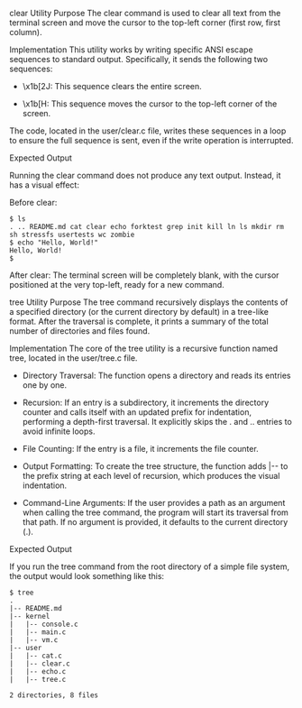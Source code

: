 clear Utility
Purpose
The clear command is used to clear all text from the terminal screen and move the cursor to the top-left corner (first row, first column).

Implementation
This utility works by writing specific ANSI escape sequences to standard output. Specifically, it sends the following two sequences:

- \x1b[2J: This sequence clears the entire screen.

- \x1b[H: This sequence moves the cursor to the top-left corner of the screen.

The code, located in the user/clear.c file, writes these sequences in a loop to ensure the full sequence is sent, even if the write operation is interrupted.

Expected Output

Running the clear command does not produce any text output. Instead, it has a visual effect:

Before clear:
```
$ ls
. .. README.md cat clear echo forktest grep init kill ln ls mkdir rm sh stressfs usertests wc zombie 
$ echo "Hello, World!"
Hello, World!
$ 
```
After clear:
The terminal screen will be completely blank, with the cursor positioned at the very top-left, ready for a new command.

tree Utility
Purpose
The tree command recursively displays the contents of a specified directory (or the current directory by default) in a tree-like format. After the traversal is complete, it prints a summary of the total number of directories and files found.

Implementation
The core of the tree utility is a recursive function named tree, located in the user/tree.c file.

- Directory Traversal: The function opens a directory and reads its entries one by one.

- Recursion: If an entry is a subdirectory, it increments the directory counter and calls itself with an updated prefix for indentation, performing a depth-first traversal. It explicitly skips the . and .. entries to avoid infinite loops.

- File Counting: If the entry is a file, it increments the file counter.

- Output Formatting: To create the tree structure, the function adds |--  to the prefix string at each level of recursion, which produces the visual indentation.

- Command-Line Arguments: If the user provides a path as an argument when calling the tree command, the program will start its traversal from that path. If no argument is provided, it defaults to the current directory (.).

Expected Output

If you run the tree command from the root directory of a simple file system, the output would look something like this:
```
$ tree
.
|-- README.md
|-- kernel
|   |-- console.c
|   |-- main.c
|   |-- vm.c
|-- user
|   |-- cat.c
|   |-- clear.c
|   |-- echo.c
|   |-- tree.c

2 directories, 8 files
```

